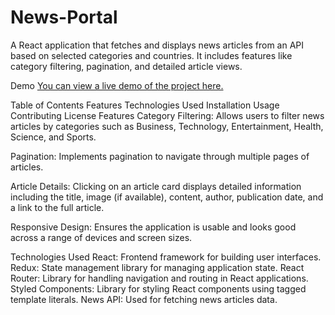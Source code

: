 # News-Portal

A React application that fetches and displays news articles from an API based on selected categories and countries. It includes features like category filtering, pagination, and detailed article views.


Demo
[You can view a live demo of the project here.](https://6675713ad230f5729100e5a5--idyllic-semolina-c2cc1e.netlify.app/)

Table of Contents
Features
Technologies Used
Installation
Usage
Contributing
License
Features
Category Filtering: Allows users to filter news articles by categories such as Business, Technology, Entertainment, Health, Science, and Sports.

Pagination: Implements pagination to navigate through multiple pages of articles.

Article Details: Clicking on an article card displays detailed information including the title, image (if available), content, author, publication date, and a link to the full article.

Responsive Design: Ensures the application is usable and looks good across a range of devices and screen sizes.

Technologies Used
React: Frontend framework for building user interfaces.
Redux: State management library for managing application state.
React Router: Library for handling navigation and routing in React applications.
Styled Components: Library for styling React components using tagged template literals.
News API: Used for fetching news articles data.
